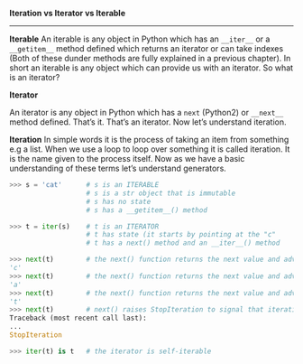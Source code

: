 
**Iteration vs Iterator vs Iterable**

--------------------

**Iterable**
An iterable is any object in Python which has an `__iter__` or a `__getitem__` method defined which returns an iterator or 
can take indexes (Both of these dunder methods are fully explained in a previous chapter). 
In short an iterable is any object which can provide us with an iterator. So what is an iterator?

**Iterator**

An iterator is any object in Python which has a `next` (Python2) or `__next__` method defined. That’s it. That’s an iterator. 
Now let’s understand iteration.

**Iteration**
In simple words it is the process of taking an item from something e.g a list. 
When we use a loop to loop over something it is called iteration. It is the name given to the process itself. 
Now as we have a basic understanding of these terms let’s understand generators.

```python
>>> s = 'cat'      # s is an ITERABLE
                   # s is a str object that is immutable
                   # s has no state
                   # s has a __getitem__() method 

>>> t = iter(s)    # t is an ITERATOR
                   # t has state (it starts by pointing at the "c"
                   # t has a next() method and an __iter__() method

>>> next(t)        # the next() function returns the next value and advances the state
'c'
>>> next(t)        # the next() function returns the next value and advances
'a'
>>> next(t)        # the next() function returns the next value and advances
't'
>>> next(t)        # next() raises StopIteration to signal that iteration is complete
Traceback (most recent call last):
...
StopIteration

>>> iter(t) is t   # the iterator is self-iterable
```

